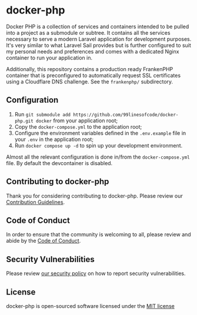 # docker-php

Docker PHP is a collection of services and containers intended to be pulled into a project as a submodule or subtree. It contains all the services necessary to serve a modern Laravel application for development purposes. It's very similar to what Laravel Sail provides but is further configured to suit my personal needs and preferences and comes with a dedicated Nginx container to run your application in.

Additionally, this repository contains a production ready FrankenPHP container that is preconfigured to automatically request SSL certificates using a Cloudflare DNS challenge. See the `frankenphp/` subdirectory.

## Configuration

1. Run `git submodule add https://github.com/99linesofcode/docker-php.git docker` from your application root;
1. Copy the `docker-compose.yml` to the application root;
1. Configure the environment variables defined in the `.env.example` file in your `.env` in the application root;
1. Run `docker compose up -d` to spin up your development environment.

Almost all the relevant configuration is done in/from the `docker-compose.yml` file. By default the devcontainer is disabled.

## Contributing to docker-php

Thank you for considering contributing to docker-php. Please review our [Contribution Guidelines](https://github.com/99linesofcode/.github/blob/main/.github/CONTRIBUTING.md).

## Code of Conduct

In order to ensure that the community is welcoming to all, please review and abide by the [Code of Conduct](https://github.com/99linesofcode/.github?tab=coc-ov-file).

## Security Vulnerabilities

Please review [our security policy](https://github.com/99linesofcode/.github?tab=security-ov-file) on how to report security vulnerabilities.

## License

docker-php is open-sourced software licensed under the [MIT license](https://github.com/99linesofcode/docker-php?tab=MIT-1-ov-file)
